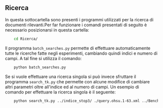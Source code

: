 ## Ricerca
In questa sottocartella sono presenti i programmi utilizzati per la ricerca di documenti rilevanti.Per far funzionare i comandi presentati di seguito è necessario posizionarsi in questa cartella:
```bash
	cd Ricerca/
```

Il programma ```batch_searches.py``` permette di effettuare automaticamente tutte le ricerche fatte negli esperimenti, cambiando quindi indici e numero di campi.
A tal fine si  utilizza il comando:
```bash
	python batch_searches.py
```

Se si vuole effettuare una ricerca singola si può invece sfruttare il programma ```search_tk.py``` che permette con alcune modifice di cambiare altri  parametri oltre all'indice ed al numero di  campi.
Un esempio di comando per effettuare la ricerca singola è il seguente:

```bash
	python search_tk.py ../indice_stop3/ ./query.ohsu.1-63.xml ../Benchmarking/res STOP3
```
